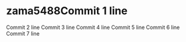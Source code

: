 # zama5488Commit 1 line
Commit 2 line
Commit 3 line
Commit 4 line
Commit 5 line
Commit 6 line
Commit 7 line
